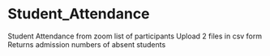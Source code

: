 # Student_Attendance
Student Attendance from zoom list of participants
Upload 2 files in csv form
Returns admission numbers of absent students
